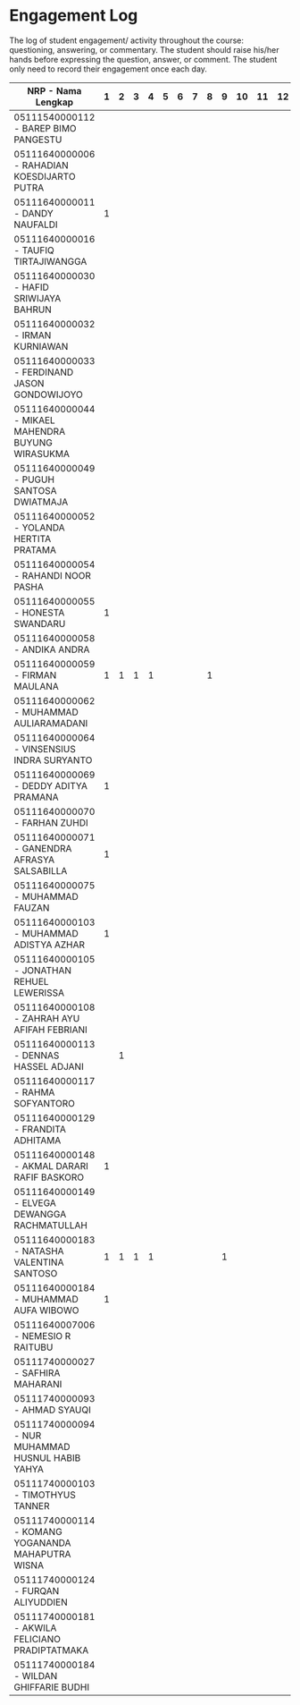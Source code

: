 # Engagement Log
The log of student engagement/ activity throughout the course: questioning, answering, or commentary.
The student should raise his/her hands before expressing the question, answer, or comment.
The student only need to record their engagement once each day.

| NRP - Nama Lengkap                                | 1 | 2 | 3 | 4 | 5 | 6 | 7 | 8 | 9 | 10 | 11 | 12 | 13 | 14 | 15 | 16 |
|---------------------------------------------------|---|---|---|---|---|---|---|---|---|----|----|----|----|----|----|----|
| 05111540000112 - BAREP BIMO PANGESTU              |   |   |   |   |   |   |   |   |   |    |    |    |    |    |    |    |
| 05111640000006 - RAHADIAN KOESDIJARTO PUTRA       |   |   |   |   |   |   |   |   |   |    |    |    |    |    |    |    |
| 05111640000011 - DANDY NAUFALDI                   | 1 |   |   |   |   |   |   |   |   |    |    |    |    |    |    |    |
| 05111640000016 - TAUFIQ TIRTAJIWANGGA             |   |   |   |   |   |   |   |   |   |    |    |    |    |    |    |    |
| 05111640000030 - HAFID SRIWIJAYA BAHRUN           |   |   |   |   |   |   |   |   |   |    |    |    |    |    |    |    |
| 05111640000032 - IRMAN KURNIAWAN                  |   |   |   |   |   |   |   |   |   |    |    |    |    |    |    |    |
| 05111640000033 - FERDINAND JASON GONDOWIJOYO      |   |   |   |   |   |   |   |   |   |    |    |    |    |    |    |    |
| 05111640000044 - MIKAEL MAHENDRA BUYUNG WIRASUKMA |   |   |   |   |   |   |   |   |   |    |    |    |    |    |    |    |
| 05111640000049 - PUGUH SANTOSA DWIATMAJA          |   |   |   |   |   |   |   |   |   |    |    |    |    |    |    |    |
| 05111640000052 - YOLANDA HERTITA PRATAMA          |   |   |   |   |   |   |   |   |   |    |    |    |    |    |    |    |
| 05111640000054 - RAHANDI NOOR PASHA               |   |   |   |   |   |   |   |   |   |    |    |    |    |    |    |    |
| 05111640000055 - HONESTA SWANDARU                 | 1 |   |   |   |   |   |   |   |   |    |    |    |    |    |    |    |
| 05111640000058 - ANDIKA ANDRA                     |   |   |   |   |   |   |   |   |   |    |    |    |    |    |    |    |
| 05111640000059 - FIRMAN MAULANA                   | 1 | 1 | 1 | 1 |   |   |   | 1 |   |    |    |    |    |    |    |    |
| 05111640000062 - MUHAMMAD AULIARAMADANI           |   |   |   |   |   |   |   |   |   |    |    |    |    |    |    |    |
| 05111640000064 - VINSENSIUS INDRA SURYANTO        |   |   |   |   |   |   |   |   |   |    |    |    |    |    |    |    |
| 05111640000069 - DEDDY ADITYA PRAMANA             | 1 |   |   |   |   |   |   |   |   |    |    |    |    |    |    |    |
| 05111640000070 - FARHAN ZUHDI                     |   |   |   |   |   |   |   |   |   |    |    |    |    |    |    |    |
| 05111640000071 - GANENDRA AFRASYA SALSABILLA      | 1 |   |   |   |   |   |   |   |   |    |    |    |    |    |    |    |
| 05111640000075 - MUHAMMAD FAUZAN                  |   |   |   |   |   |   |   |   |   |    |    |    |    |    |    |    |
| 05111640000103 - MUHAMMAD ADISTYA AZHAR           | 1 |   |   |   |   |   |   |   |   |    |    |    |    |    |    |    |
| 05111640000105 - JONATHAN REHUEL LEWERISSA        |   |   |   |   |   |   |   |   |   |    |    |    |    |    |    |    |
| 05111640000108 - ZAHRAH AYU AFIFAH FEBRIANI       |   |   |   |   |   |   |   |   |   |    |    |    |    |    |    |    |
| 05111640000113 - DENNAS HASSEL ADJANI             |   | 1 |   |   |   |   |   |   |   |    |    |    |    |    |    |    |
| 05111640000117 - RAHMA SOFYANTORO                 |   |   |   |   |   |   |   |   |   |    |    |    |    |    |    |    |
| 05111640000129 - FRANDITA ADHITAMA                |   |   |   |   |   |   |   |   |   |    |    |    |    |    |    |    |
| 05111640000148 - AKMAL DARARI RAFIF BASKORO       | 1 |   |   |   |   |   |   |   |   |    |    |    |    |    |    |    |
| 05111640000149 - ELVEGA DEWANGGA RACHMATULLAH     |   |   |   |   |   |   |   |   |   |    |    |    |    |    |    |    |
| 05111640000183 - NATASHA VALENTINA SANTOSO        | 1 | 1 | 1 | 1 |   |   |   |   | 1 |    |    |    |    |    |    |    |
| 05111640000184 - MUHAMMAD AUFA WIBOWO             | 1 |   |   |   |   |   |   |   |   |    |    |    |    |    |    |    |
| 05111640007006 - NEMESIO R RAITUBU                |   |   |   |   |   |   |   |   |   |    |    |    |    |    |    |    |
| 05111740000027 - SAFHIRA MAHARANI                 |   |   |   |   |   |   |   |   |   |    |    |    |    |    |    |    |
| 05111740000093 - AHMAD SYAUQI                     |   |   |   |   |   |   |   |   |   |    |    |    |    |    |    |    |
| 05111740000094 - NUR MUHAMMAD HUSNUL HABIB YAHYA  |   |   |   |   |   |   |   |   |   |    |    |    |    |    |    |    |
| 05111740000103 - TIMOTHYUS TANNER                 |   |   |   |   |   |   |   |   |   |    |    |    |    |    |    |    |
| 05111740000114 - KOMANG YOGANANDA MAHAPUTRA WISNA |   |   |   |   |   |   |   |   |   |    |    |    |    |    |    |    |
| 05111740000124 - FURQAN ALIYUDDIEN                |   |   |   |   |   |   |   |   |   |    |    |    |    |    |    |    |
| 05111740000181 - AKWILA FELICIANO PRADIPTATMAKA   |   |   |   |   |   |   |   |   |   |    |    |    |    |    |    |    |
| 05111740000184 - WILDAN GHIFFARIE BUDHI           |   |   |   |   |   |   |   |   |   |    |    |    |    |    |    |    |
